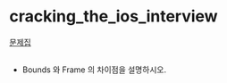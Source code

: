 # cracking_the_ios_interview
[문제집](https://github.com/JeaSungLEE/iOSInterviewquestions#readme)

##
- Bounds 와 Frame 의 차이점을 설명하시오.
